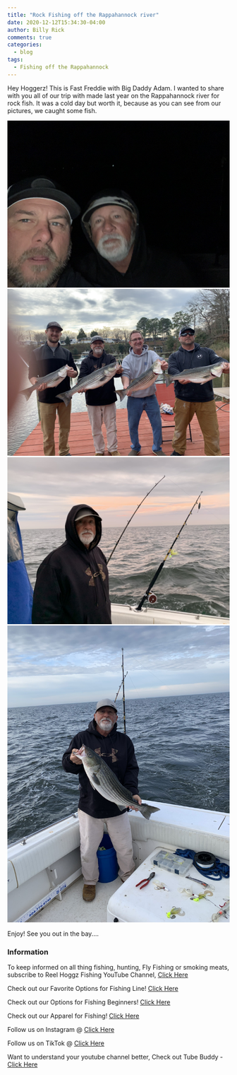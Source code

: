 ```yaml
---
title: "Rock Fishing off the Rappahannock river"
date: 2020-12-12T15:34:30-04:00
author: Billy Rick
comments: true
categories:
  - blog
tags:
  - Fishing off the Rappahannock  
---
```


Hey Hoggerz! This is Fast Freddie with Big Daddy Adam. I wanted to share with you all of our trip with made last year on the Rappahannock river for rock fish. It was a cold day but worth it, because as you can see from our pictures, we caught some fish.

![Fred and Adam](/assets/images/IMG_0235.jpg)<br/>
![Guys](/assets/images/IMG_0797.jpg)<br/>
![Fred](/assets/images/IMG_0800.jpg)<br/>
![Fred](/assets/images/IMG_0801.jpg)<br/>

Enjoy! See you out in the bay.... 

### Information
<div class="col-md-4">

<div class="sticky-top sticky-top-80">
<p>To keep informed on all thing fishing, hunting, Fly Fishing or smoking meats, subscribe to Reel Hoggz Fishing YouTube Channel, <a target="_blank" href="ttps://www.youtube.com/embed/kqFTDsK3Ymw">Click Here  <i class="fab fa-youtube"></i></a></p>

<p>Check out our Favorite Options for Fishing Line!
<a target="_blank" href="https://kit.co/jrspinella/fishing-line-kit">Click Here  <i class="fab fa-browser"></i></a></p>

<p>Check out our Options for Fishing Beginners!
<a target="_blank" href="https://kit.co/jrspinella/fishing-rod-kit">Click Here  <i class="fab fa-browser">
</i></a></p>

<p>Check out our Apparel for Fishing!
<a target="_blank" href="https://kit.co/reelhoggzfishing/fishing-apparel">Click Here  <i class="fab fa-browser">
</i></a></p>

<p>Follow us on Instagram @ <a target="_blank" href="https://www.instagram.com/reelhoggzfishing/">Click Here  <i class="fab fa-instagram"></i></a></p>

<p>Follow us on TikTok @ <a target="_blank" href="https://www.tiktok.com/@reelhoggzfishing?lang=en">Click Here  <i class="fab fa-tiktok"></i></a></p>

<p>Want to understand your youtube channel better, Check out Tube Buddy - <a target="_blank" href="https://www.tubebuddy.com/reelhoggzfishing](https://www.tubebuddy.com/reelhoggzfishing">Click Here  <i class="fab fa-browser"></i></a></p>

</div>
</div>